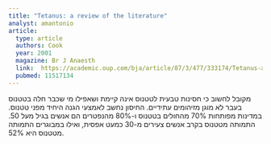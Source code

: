 ```yaml
---
title: "Tetanus: a review of the literature"
analyst: amantonio
article:
  type: article
  authors: Cook
  year: 2001
  magazine: Br J Anaesth
  link:  https://academic.oup.com/bja/article/87/3/477/333174/Tetanus-a-review-of-the-literature
  pubmed: 11517134
---
```


מקובל לחשוב כי חסינות טבעית לטטנוס אינה קיימת ושאפילו מי שכבר חלה בטטנוס בעבר לא מוגן מזיהומים עתידיים. החיסון נחשב לאמצעי הגנה היחיד מפני טטנוס.
במדינות מפותחות 70% מהחולים בטטנוס ו-80% מהנפטרים הם אנשים בגיל מעל 50.
התמותה מטטנוס בקרב אנשים צעירים מ-30 כמעט אפסית, ואילו במבוגרים התמותה מטטנוס היא 52%.
